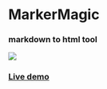 # MarkerMagic

### markdown to html tool

<img src= 'https://www.thembdev.com/static/media/mbdev-markdown.77f00148ae1dc14f3338.webp' />


### [Live demo](https://mbdev-markdown.netlify.app/)
